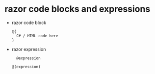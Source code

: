 # razor code blocks and expressions

- razor code block

  ```
  @{
    C# / HTML code here
  }
  ```

- razor expression

  ```
    @expression
  ```

  ```
  @(expression)
  ```
